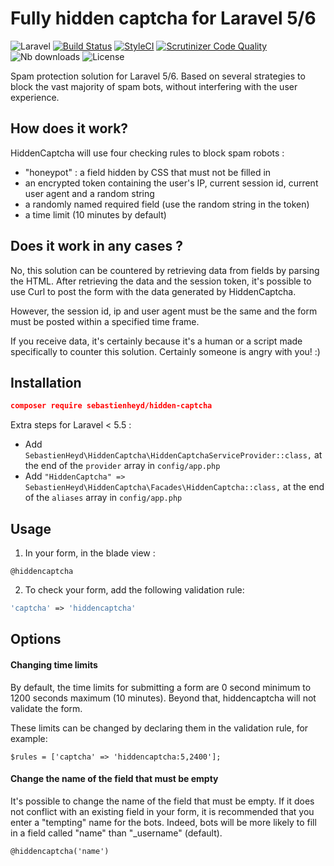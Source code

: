 # Fully hidden captcha for Laravel 5/6

![Laravel](https://img.shields.io/badge/For-Laravel%205/6-lightgrey.svg)
[![Build Status](https://travis-ci.org/sebastienheyd/hidden-captcha.svg?branch=master)](https://travis-ci.org/sebastienheyd/hidden-captcha)
[![StyleCI](https://github.styleci.io/repos/51009111/shield?branch=master)](https://github.styleci.io/repos/51009111)
[![Scrutinizer Code Quality](https://scrutinizer-ci.com/g/sebastienheyd/hidden-captcha/badges/quality-score.png?b=master)](https://scrutinizer-ci.com/g/sebastienheyd/hidden-captcha/?branch=master)
![Nb downloads](https://img.shields.io/packagist/dt/sebastienheyd/hidden-captcha.svg)
![License](https://img.shields.io/github/license/sebastienheyd/hidden-captcha.svg)

Spam protection solution for Laravel 5/6. Based on several strategies to block the vast majority of spam bots, without 
interfering with the user experience.

## How does it work?

HiddenCaptcha will use four checking rules to block spam robots :

- "honeypot" : a field hidden by CSS that must not be filled in
- an encrypted token containing the user's IP, current session id, current user agent and a random string
- a randomly named required field (use the random string in the token)
- a time limit (10 minutes by default)

## Does it work in any cases ?

No, this solution can be countered by retrieving data from fields by parsing the HTML. After retrieving the data and the 
session token, it's possible to use Curl to post the form with the data generated by HiddenCaptcha.

However, the session id, ip and user agent must be the same and the form must be posted within a specified time frame.

If you receive data, it's certainly because it's a human or a script made specifically to counter this solution. 
Certainly someone is angry with you! :)

## Installation

```json
composer require sebastienheyd/hidden-captcha
```

Extra steps for Laravel < 5.5 :

- Add `SebastienHeyd\HiddenCaptcha\HiddenCaptchaServiceProvider::class,` at the end of the `provider` array in 
`config/app.php`
- Add `"HiddenCaptcha" => SebastienHeyd\HiddenCaptcha\Facades\HiddenCaptcha::class,` at the end of the `aliases` array 
in `config/app.php`

## Usage

1. In your form, in the blade view :

```
@hiddencaptcha
```


2. To check your form, add the following validation rule:
```php
'captcha' => 'hiddencaptcha'
```

## Options

#### Changing time limits

By default, the time limits for submitting a form are 0 second minimum to 1200 seconds maximum (10 minutes). Beyond 
that, hiddencaptcha will not validate the form.

These limits can be changed by declaring them in the validation rule, for example:

`$rules = ['captcha' => 'hiddencaptcha:5,2400'];`

#### Change the name of the field that must be empty

It's possible to change the name of the field that must be empty. If it does not conflict with an existing field in 
your form, it is recommended that you enter a "tempting" name for the bots. Indeed, bots will be more likely to fill in 
a field called "name" than "_username" (default).

```html
@hiddencaptcha('name')
```
